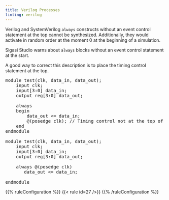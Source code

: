 ```yaml
---
title: Verilog Processes
linting: verilog
---
```


Verilog and SystemVerilog `always` constructs without an event control statement at the top cannot be synthesized.
Additionally, they would activate in random order at the moment 0 at the beginning of a simulation.

Sigasi Studio warns about `always` blocks without an event control statement at the start.

A good way to correct this description is to place the timing control statement at the top.

<pre>module test(clk, data_in, data_out);
    input clk;
    input[3:0] data_in;
    output reg[3:0] data_out;
    
    always
    begin
        data_out <= data_in;
        <span class="warning">@(posedge clk);</span> // Timing control not at the top of 'always'
    end
endmodule

module test(clk, data_in, data_out);
    input clk;
    input[3:0] data_in;
    output reg[3:0] data_out;
    
    always <span class="goodcode">@(posedge clk)</span>
       data_out <= data_in;
    
endmodule</pre>

{{% ruleConfiguration %}}
{{< rule id=27 />}}
{{% /ruleConfiguration %}}
